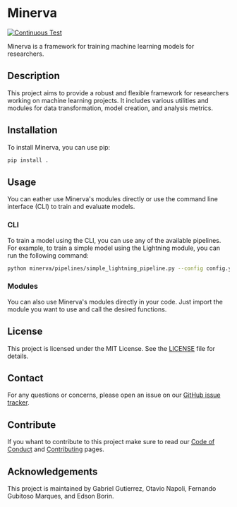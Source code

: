 # Minerva

[![Continuous Test](https://github.com/discovery-unicamp/Minerva/actions/workflows/continuous-testing.yml/badge.svg)](https://github.com/discovery-unicamp/Minerva/actions/workflows/python-app.yml)

Minerva is a framework for training machine learning models for researchers.

## Description

This project aims to provide a robust and flexible framework for researchers working on machine learning projects. It includes various utilities and modules for data transformation, model creation, and analysis metrics.

## Installation

To install Minerva, you can use pip:

```sh
pip install . 
```

## Usage

You can eather use Minerva's modules directly or use the command line interface (CLI) to train and evaluate models.

### CLI

To train a model using the CLI, you can use any of the available pipelines. For example, to train a simple model using the Lightning module, you can run the following command:

```sh
python minerva/pipelines/simple_lightning_pipeline.py --config config.yaml
```

### Modules

You can also use Minerva's modules directly in your code. Just import the module you want to use and call the desired functions.

## License

This project is licensed under the MIT License. See the [LICENSE](https://github.com/discovery-unicamp/Minerva/blob/main/LICENSE) file for details.

## Contact

For any questions or concerns, please open an issue on our [GitHub issue tracker](https://github.com/discovery-unicamp/Minerva/issues).

## Contribute

If you whant to contribute to this project make sure to read our [Code of Conduct](https://github.com/discovery-unicamp/Minerva/blob/main/CODE_OF_CONDUCT.md) and [Contributing]([https://github.com/discovery-unicamp/Minerva/blob/main/CODE_OF_CONDUCT.md](https://github.com/discovery-unicamp/Minerva/blob/main/CONTRIBUTING.md)) pages.

## Acknowledgements

This project is maintained by Gabriel Gutierrez, Otavio Napoli, Fernando Gubitoso Marques, and Edson Borin.
